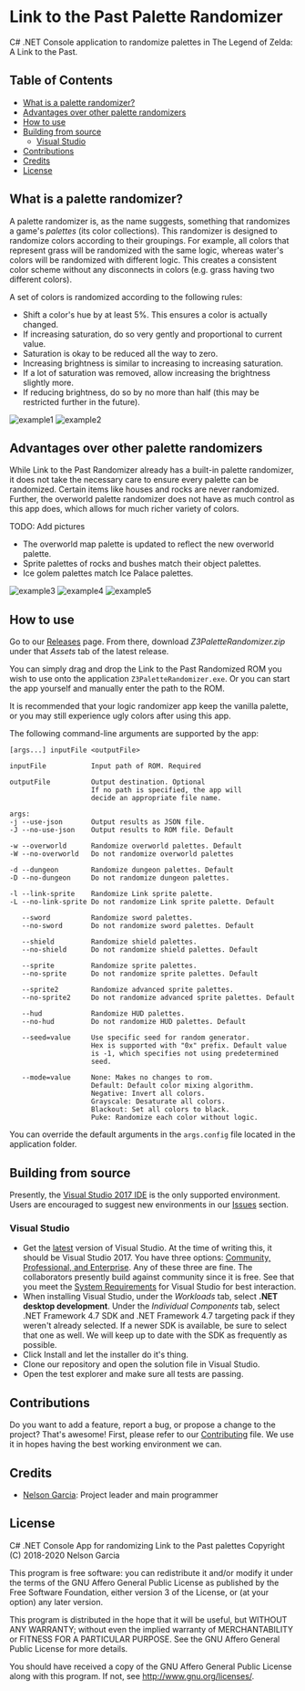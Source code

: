 # Link to the Past Palette Randomizer

C# .NET Console application to randomize palettes in The Legend of Zelda: A
Link to the Past.

## Table of Contents

- [What is a palette randomizer?](#what-is-a-palette-randomizer)
- [Advantages over other palette randomizers](#advantages-over-other-palette-randomizers)
- [How to use](#how-to-use)
- [Building from source](#building-from-source)
    - [Visual Studio](#visual-studio)
- [Contributions](#contributions)
- [Credits](#credits)
- [License](#license)

## What is a palette randomizer?

A palette randomizer is, as the name suggests, something that randomizes a
game's _palettes_ (its color collections). This randomizer is designed to
randomize colors according to their groupings. For example, all colors that
represent grass will be randomized with the same logic, whereas water's colors
will be randomized with different logic. This creates a consistent color scheme
without any disconnects in colors (e.g. grass having two different colors).

A set of colors is randomized according to the following rules:
- Shift a color's hue by at least 5%. This ensures a color is actually changed.
- If increasing saturation, do so very gently and proportional to current value.
- Saturation is okay to be reduced all the way to zero.
- Increasing brightness is similar to increasing to increasing saturation.
- If a lot of saturation was removed, allow increasing the brightness slightly
  more.
- If reducing brightness, do so by no more than half (this may be restricted
  further in the future).

![example1](https://cdn.discordapp.com/attachments/329059206030295051/641420281608405022/unknown.png)
![example2](https://cdn.discordapp.com/attachments/329059206030295051/641445510074466304/unknown.png)

## Advantages over other palette randomizers

While Link to the Past Randomizer already has a built-in palette randomizer, it does
not take the necessary care to ensure every palette can be randomized. Certain items
like houses and rocks are never randomized. Further, the overworld palette randomizer
does not have as much control as this app does, which allows for much richer
variety of colors.

TODO: Add pictures

* The overworld map palette is updated to reflect the new overworld palette.
* Sprite palettes of rocks and bushes match their object palettes.
* Ice golem palettes match Ice Palace palettes.

![example3](https://media.discordapp.net/attachments/329059206030295051/712227454248550450/unknown.png?width=783&height=684)
![example4](https://media.discordapp.net/attachments/329059206030295051/712228332552323112/unknown.png?width=783&height=684)
![example5](https://media.discordapp.net/attachments/329059206030295051/712383831268786216/unknown.png?width=782&height=684)


## How to use

Go to our [Releases](https://github.com/bonimy/zelda3-palette-randomizer/releases)
page. From there, download _Z3PaletteRandomizer.zip_ under that _Assets_ tab of
the latest release.

You can simply drag and drop the Link to the Past Randomized ROM you wish to use
onto the application `Z3PaletteRandomizer.exe`. Or you can start the app yourself and
manually enter the path to the ROM.

It is recommended that your logic randomizer app keep the vanilla palette, or
you may still experience ugly colors after using this app.

The following command-line arguments are supported by the app:

```
[args...] inputFile <outputFile>

inputFile           Input path of ROM. Required

outputFile          Output destination. Optional
                    If no path is specified, the app will
                    decide an appropriate file name.

args:
-j --use-json       Output results as JSON file.
-J --no-use-json    Output results to ROM file. Default

-w --overworld      Randomize overworld palettes. Default
-W --no-overworld   Do not randomize overworld palettes

-d --dungeon        Randomize dungeon palettes. Default
-D --no-dungeon     Do not randomize dungeon palettes.

-l --link-sprite    Randomize Link sprite palette.
-L --no-link-sprite Do not randomize Link sprite palette. Default

   --sword          Randomize sword palettes.
   --no-sword       Do not randomize sword palettes. Default
   
   --shield         Randomize shield palettes.
   --no-shield      Do not randomize shield palettes. Default
   
   --sprite         Randomize sprite palettes.
   --no-sprite      Do not randomize sprite palettes. Default
   
   --sprite2        Randomize advanced sprite palettes.
   --no-sprite2     Do not randomize advanced sprite palettes. Default
   
   --hud            Randomize HUD palettes.
   --no-hud         Do not randomize HUD palettes. Default
   
   --seed=value     Use specific seed for random generator.
                    Hex is supported with "0x" prefix. Default value
                    is -1, which specifies not using predetermined
                    seed.
                    
   --mode=value     None: Makes no changes to rom.
                    Default: Default color mixing algorithm.
                    Negative: Invert all colors.
                    Grayscale: Desaturate all colors.
                    Blackout: Set all colors to black.
                    Puke: Randomize each color without logic.
```

You can override the default arguments in the `args.config` file located
in the application folder.

## Building from source

Presently, the [Visual Studio 2017 IDE][vs17] is the only supported
environment. Users are encouraged to suggest new environments in our
[Issues][issues] section.

### Visual Studio
- Get the [latest][vs_latest] version of Visual Studio. At the time of writing 
  this, it should be Visual Studio 2017. You have three options:
  [Community, Professional, and Enterprise][vs_compare]. Any of these three are 
  fine. The collaborators presently build against community since it is free.
  See that you meet the [System Requirements][vs_req] for Visual Studio for
  best interaction.
- When installing Visual Studio, under the _Workloads_ tab, select
**.NET desktop development**. Under the _Individual Components_ tab, select
  .NET Framework 4.7 SDK and .NET Framework 4.7 targeting pack if they weren't
  already selected. If a newer SDK is available, be sure to select that one as 
  well. We will keep up to date with the SDK as frequently as possible.
- Click Install and let the installer do it's thing.
- Clone our repository and open the solution file in Visual Studio.
- Open the test explorer and make sure all tests are passing.

## Contributions

Do you want to add a feature, report a bug, or propose a change to the
project? That's awesome! First, please refer to our
[Contributing](CONTRIBUTING.md) file. We use it in hopes having the best
working environment we can.

## Credits

* [Nelson Garcia](https://github.com/bonimy): Project leader and main
programmer

## License

C# .NET Console App for randomizing Link to the Past palettes
Copyright (C) 2018-2020 Nelson Garcia

This program is free software: you can redistribute it and/or modify
it under the terms of the GNU Affero General Public License as published
by the Free Software Foundation, either version 3 of the License, or
(at your option) any later version.

This program is distributed in the hope that it will be useful,
but WITHOUT ANY WARRANTY; without even the implied warranty of
MERCHANTABILITY or FITNESS FOR A PARTICULAR PURPOSE.  See the
GNU Affero General Public License for more details.

You should have received a copy of the GNU Affero General Public License
along with this program. If not, see http://www.gnu.org/licenses/.

[vs17]: https://www.visualstudio.com/en-us/news/releasenotes/vs2017-relnotes
[issues]: https://github.com/Maseya/Editors/issues
[vs_latest]: https://www.visualstudio.com/downloads
[vs_compare]: https://www.visualstudio.com/vs/compare
[vs_req]: https://www.visualstudio.com/en-us/productinfo/vs2017-system-requirements-vs
